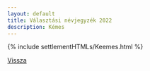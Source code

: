```yaml
---
layout: default
title: Választási névjegyzék 2022
description: Kémes
---
```


{% include settlementHTMLs/Keemes.html %}

[Vissza](./)